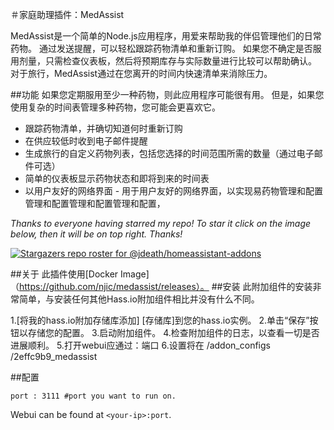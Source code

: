 ＃家庭助理插件：MedAssist

MedAssist是一个简单的Node.js应用程序，用爱来帮助我的伴侣管理他们的日常药物。
通过发送提醒，可以轻松跟踪药物清单和重新订购。
如果您不确定是否服用剂量，只需检查仪表板，然后将预期库存与实际数量进行比较可以帮助确认。
对于旅行，MedAssist通过在您离开的时间内快速清单来消除压力。

##功能
如果您定期服用至少一种药物，则此应用程序可能很有用。
但是，如果您使用复杂的时间表管理多种药物，您可能会更喜欢它。
- 跟踪药物清单，并确切知道何时重新订购 
- 在供应较低时收到电子邮件提醒 
- 生成旅行的自定义药物列表，包括您选择的时间范围所需的数量（通过电子邮件可选） 
- 简单的仪表板显示药物状态和即将到来的时间表 
- 以用户友好的网络界面 - 用于用户友好的网络界面，以实现易药物管理和配置管理和配置管理和配置管理和配置，


_Thanks to everyone having starred my repo! To star it click on the image below, then it will be on top right. Thanks!_

[![Stargazers repo roster for @jdeath/homeassistant-addons](https://reporoster.com/stars/jdeath/homeassistant-addons)](https://github.com/jdeath/homeassistant-addons/stargazers)

##关于
此插件使用[Docker Image]（https://github.com/njic/medassist/releases）。
 ##安装
此附加组件的安装非常简单，与安装任何其他Hass.io附加组件相比并没有什么不同。

1.[将我的hass.io附加存储库添加] [存储库]到您的hass.io实例。
2.单击“保存”按钮以存储您的配置。
3.启动附加组件。
4.检查附加组件的日志，以查看一切是否进展顺利。
5.打开webui应通过<your-ip>：端口
6.设置将在 /addon_configs /2effc9b9_medassist

 ##配置

```
port : 3111 #port you want to run on.
```

Webui can be found at `<your-ip>:port`.

[repository]: https://github.com/jdeath/homeassistant-addons
